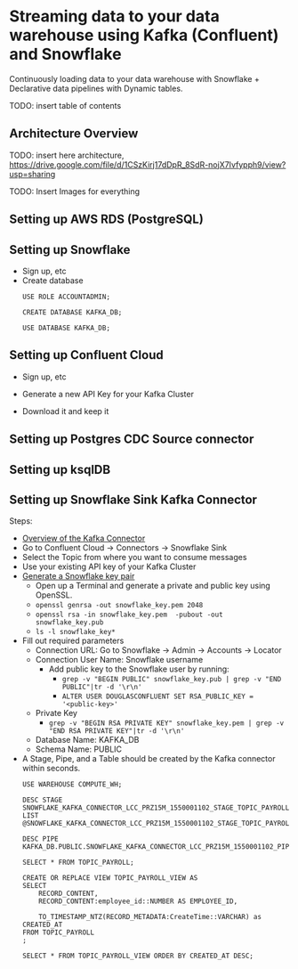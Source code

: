 # Streaming data to your data warehouse using Kafka (Confluent) and Snowflake
Continuously loading data to your data warehouse with Snowflake + Declarative data pipelines with Dynamic tables.

TODO: insert table of contents

## Architecture Overview
TODO: insert here architecture, https://drive.google.com/file/d/1CSzKirj17dDpR_8SdR-nojX7Ivfypph9/view?usp=sharing


TODO: Insert Images for everything
## Setting up AWS RDS (PostgreSQL)

## Setting up Snowflake
- Sign up, etc
- Create database
    ```
    USE ROLE ACCOUNTADMIN;

    CREATE DATABASE KAFKA_DB;

    USE DATABASE KAFKA_DB;
    ```

## Setting up Confluent Cloud
- Sign up, etc

- Generate a new API Key for your Kafka Cluster
- Download it and keep it

## Setting up Postgres CDC Source connector

## Setting up ksqlDB

## Setting up Snowflake Sink Kafka Connector

Steps:
- [Overview of the Kafka Connector](https://docs.snowflake.com/en/user-guide/kafka-connector-overview) 
- Go to Confluent Cloud -> Connectors -> Snowflake Sink
- Select the Topic from where you want to consume messages
- Use your existing API key of your Kafka Cluster
- [Generate a Snowflake key pair](https://docs.confluent.io/cloud/current/connectors/cc-snowflake-sink.html#generate-a-snowflake-key-pair)
  - Open up a Terminal and generate a private and public key using OpenSSL.
  - `openssl genrsa -out snowflake_key.pem 2048`
  - `openssl rsa -in snowflake_key.pem  -pubout -out snowflake_key.pub`
  - `ls -l snowflake_key*`
- Fill out required parameters
  - Connection URL: Go to Snowflake -> Admin -> Accounts -> Locator
  - Connection User Name: Snowflake username
    - Add public key to the Snowflake user by running:
      - `grep -v "BEGIN PUBLIC" snowflake_key.pub | grep -v "END PUBLIC"|tr -d '\r\n'`
      - `ALTER USER DOUGLASCONFLUENT SET RSA_PUBLIC_KEY = '<public-key>'`
  - Private Key
    - `grep -v "BEGIN RSA PRIVATE KEY" snowflake_key.pem | grep -v "END RSA PRIVATE KEY"|tr -d '\r\n'`
  - Database Name: KAFKA_DB
  - Schema Name: PUBLIC
- A Stage, Pipe, and a Table should be created by the Kafka connector within seconds.
    ```
    USE WAREHOUSE COMPUTE_WH;

    DESC STAGE SNOWFLAKE_KAFKA_CONNECTOR_LCC_PRZ15M_1550001102_STAGE_TOPIC_PAYROLL;
    LIST @SNOWFLAKE_KAFKA_CONNECTOR_LCC_PRZ15M_1550001102_STAGE_TOPIC_PAYROLL;

    DESC PIPE KAFKA_DB.PUBLIC.SNOWFLAKE_KAFKA_CONNECTOR_LCC_PRZ15M_1550001102_PIPE_TOPIC_PAYROLL_0;

    SELECT * FROM TOPIC_PAYROLL;

    CREATE OR REPLACE VIEW TOPIC_PAYROLL_VIEW AS
    SELECT 
        RECORD_CONTENT,
        RECORD_CONTENT:employee_id::NUMBER AS EMPLOYEE_ID,

        TO_TIMESTAMP_NTZ(RECORD_METADATA:CreateTime::VARCHAR) as CREATED_AT
    FROM TOPIC_PAYROLL
    ;

    SELECT * FROM TOPIC_PAYROLL_VIEW ORDER BY CREATED_AT DESC;
    ```